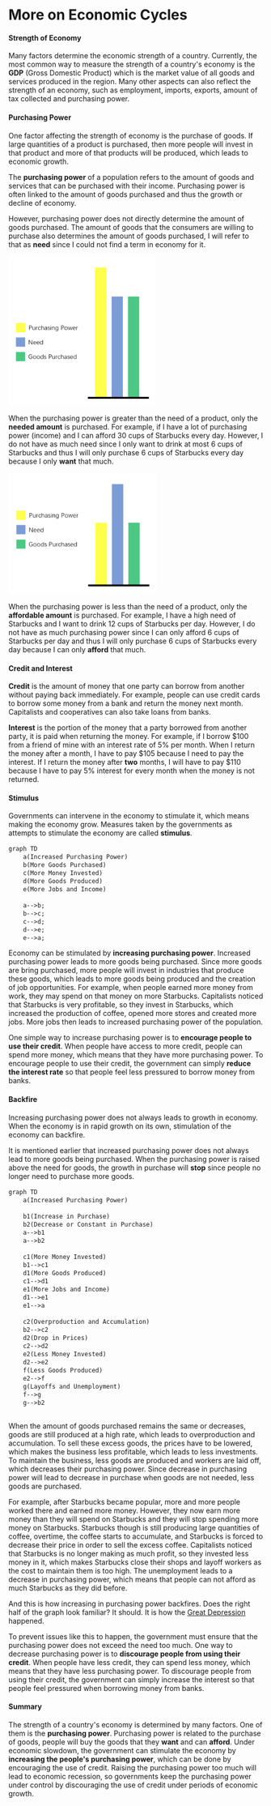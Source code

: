 # More on Economic Cycles

#### Strength of Economy

Many factors determine the economic strength of a country. Currently, the most common way to measure the strength of a country's economy is the **GDP** (Gross Domestic Product) which is the market value of all goods and services produced in the region. Many other aspects can also reflect the strength of an economy, such as employment, imports, exports, amount of tax collected and purchasing power. 

#### Purchasing Power

One factor affecting the strength of economy is the purchase of goods. If large quantities of a product is purchased, then more people will invest in that product and more of that products will be produced, which leads to economic growth. 

The **purchasing power** of a population refers to the amount of goods and services that can be purchased with their income. Purchasing power is often linked to the amount of goods purchased and thus the growth or decline of economy. 

However, purchasing power does not directly determine the amount of goods purchased. The amount of goods that the consumers are willing to purchase also determines the amount of goods purchased, I will refer to that as **need** since I could not find a term in economy for it. 

<img src="./img/pnp1.png" style="zoom:40%;" />

When the purchasing power is greater than the need of a product, only the **needed amount** is purchased. For example, if I have a lot of purchasing power (income) and I can afford 30 cups of Starbucks every day. However, I do not have as much need since I only want to drink at most 6 cups of Starbucks and thus I will only purchase 6 cups of Starbucks every day because I only **want** that much. 

<img src="./img/pnp2.png" style="zoom:40%;" />

When the purchasing power is less than the need of a product, only the **affordable amount** is purchased. For example, I have a high need of Starbucks and I want to drink 12 cups of Starbucks per day. However, I do not have as much purchasing power since I can only afford 6 cups of Starbucks per day and thus I will only purchase 6 cups of Starbucks every day because I can only **afford** that much.

#### Credit and Interest

**Credit** is the amount of money that one party can borrow from another without paying back immediately. For example, people can use credit cards to borrow some money from a bank and return the money next month. Capitalists and cooperatives can also take loans from banks. 

**Interest** is the portion of the money that a party borrowed from another party, it is paid when returning the money. For example, if I borrow \$100 from a friend of mine with an interest rate of 5% per month. When I return the money after a month, I have to pay ​\$105 because I need to pay the interest. If I return the money after **two** months, I will have to pay $110 because I have to pay 5% interest for every month when the money is not returned. 

#### Stimulus

Governments can intervene in the economy to stimulate it, which means making the economy grow. Measures taken by the governments as attempts to stimulate the economy are called **stimulus**. 

```mermaid
graph TD
	a(Increased Purchasing Power)
	b(More Goods Purchased)
	c(More Money Invested)
	d(More Goods Produced)
	e(More Jobs and Income)
	
	a-->b;
	b-->c;
	c-->d;
	d-->e;
	e-->a;

```

Economy can be stimulated by **increasing purchasing power**. Increased purchasing power leads to more goods being purchased. Since more goods are bring purchased, more people will invest in industries that produce these goods, which leads to more goods being produced and the creation of job opportunities. For example, when people earned more money from work, they may spend on that money on more Starbucks. Capitalists noticed that Starbucks is very profitable, so they invest in Starbucks, which increased the production of coffee, opened more stores and created more jobs. More jobs then leads to increased purchasing power of the population. 

One simple way to increase purchasing power is to **encourage people to use their credit**. When people have access to more credit, people can spend more money, which means that they have more purchasing power. To encourage people to use their credit, the government can simply **reduce the interest rate** so that people feel less pressured to borrow money from banks. 

#### Backfire

Increasing purchasing power does not always leads to growth in economy. When the economy is in rapid growth on its own, stimulation of the economy can backfire.

It is mentioned earlier that increased purchasing power does not always lead to more goods being purchased. When the purchasing power is raised above the need for goods, the growth in purchase will **stop** since people no longer need to purchase more goods. 

```mermaid
graph TD
	a(Increased Purchasing Power)
	
	b1(Increase in Purchase)
	b2(Decrease or Constant in Purchase)
	a-->b1
	a-->b2
	
	c1(More Money Invested)
	b1-->c1
	d1(More Goods Produced)
	c1-->d1
	e1(More Jobs and Income)
	d1-->e1
	e1-->a
	
	c2(Overproduction and Accumulation)
	b2-->c2
	d2(Drop in Prices)
	c2-->d2
	e2(Less Money Invested)
	d2-->e2
	f(Less Goods Produced)
	e2-->f
	g(Layoffs and Unemployment)
	f-->g
	g-->b2
	
```

When the amount of goods purchased remains the same or decreases, goods are still produced at a high rate, which leads to overproduction and accumulation. To sell these excess goods, the prices have to be lowered, which makes the business less profitable, which leads to less investments. To maintain the business, less goods are produced and workers are laid off, which decreases their purchasing power. Since decrease in purchasing power will lead to decrease in purchase when goods are not needed, less goods are purchased. 

For example, after Starbucks became popular, more and more people worked there and earned more money. However, they now earn more money than they will spend on Starbucks and they will stop spending more money on Starbucks. Starbucks though is still producing large quantities of coffee, overtime, the coffee starts to accumulate, and Starbucks is forced to decrease their price in order to sell the excess coffee. Capitalists noticed that Starbucks is no longer making as much profit, so they invested less money in it, which makes Starbucks close their shops and layoff workers as the cost to maintain them is too high. The unemployment leads to a decrease in purchasing power, which means that people can not afford as much Starbucks as they did before. 

And this is how increasing in purchasing power backfires. Does the right half of the graph look familiar? It should. It is how the [Great Depression](https://kaminingyou.github.io/history-notes/chapter2/5.html#delbig-saddel-great-depression) happened. 

To prevent issues like this to happen, the government must ensure that the purchasing power does not exceed the need too much. One way to decrease purchasing power is to **discourage people from using their credit**. When people have less credit, they can spend less money, which means that they have less purchasing power. To discourage people from using their credit, the government can simply increase the interest so that people feel pressured when borrowing money from banks.

#### Summary

The strength of a country's economy is determined by many factors. One of them is the **purchasing power**. Purchasing power is related to the purchase of goods, people will buy the goods that they **want** and can **afford**. Under economic slowdown, the government can stimulate the economy by **increasing the people's purchasing power**, which can be done by encouraging the use of credit. Raising the purchasing power too much will lead to economic recession, so governments keep the purchasing power under control by discouraging the use of credit under periods of economic growth. 